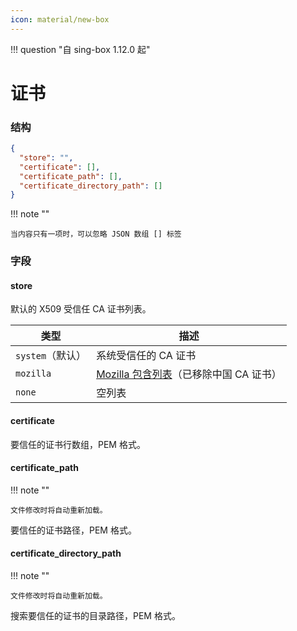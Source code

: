 ```yaml
---
icon: material/new-box
---
```


!!! question "自 sing-box 1.12.0 起"

# 证书

### 结构

```json
{
  "store": "",
  "certificate": [],
  "certificate_path": [],
  "certificate_directory_path": []
}
```

!!! note ""

    当内容只有一项时，可以忽略 JSON 数组 [] 标签

### 字段

#### store

默认的 X509 受信任 CA 证书列表。

| 类型                | 描述                                                                                       |
|--------------------|--------------------------------------------------------------------------------------------|
| `system`（默认）    | 系统受信任的 CA 证书                                                                        |
| `mozilla`          | [Mozilla 包含列表](https://wiki.mozilla.org/CA/Included_Certificates)（已移除中国 CA 证书） |
| `none`             | 空列表                                                                                     |

#### certificate

要信任的证书行数组，PEM 格式。

#### certificate_path

!!! note ""

    文件修改时将自动重新加载。

要信任的证书路径，PEM 格式。

#### certificate_directory_path

!!! note ""

    文件修改时将自动重新加载。

搜索要信任的证书的目录路径，PEM 格式。